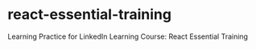# react-essential-training
Learning Practice for LinkedIn Learning Course: React Essential Training

